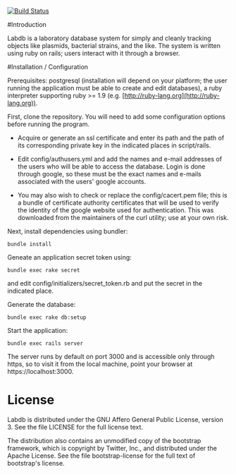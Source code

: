 [![Build Status](https://travis-ci.org/cjfuller/labdb.png)](https://travis-ci.org/cjfuller/labdb)

#Introduction

Labdb is a laboratory database system for simply and cleanly tracking objects like plasmids, bacterial strains, and the like.  The system is written using ruby on rails; users interact with it through a browser.

#Installation / Configuration

Prerequisites: postgresql (installation will depend on your platform; the user running the application must be able to create and edit databases), a ruby interpreter supporting ruby >= 1.9 (e.g. [http://ruby-lang.org](http://ruby-lang.org)).

First, clone the repository.  You will need to add some configuration options before running the program.

 - Acquire or generate an ssl certificate and enter its path and the path of its corresponding private key in the indicated places in script/rails.

 - Edit config/authusers.yml and add the names and e-mail addresses of the users who will be able to access the database.  Login is done through google, so these must be the exact names and e-mails associated with the users' google accounts.

 - You may also wish to check or replace the config/cacert.pem file; this is a bundle of certificate authority certificates that will be used to verify the identity of the google website used for authentication.  This was downloaded from the maintainers of the curl utility; use at your own risk.

 
Next, install dependencies using bundler:

`bundle install`

Geneate an application secret token using:

`bundle exec rake secret`

and edit config/initializers/secret_token.rb and put the secret in the indicated place.

Generate the database:

`bundle exec rake db:setup`

Start the application:

`bundle exec rails server`

The server runs by default on port 3000 and is accessible only through https, so to visit it from the local machine, point your browser at https://localhost:3000.

# License

Labdb is distributed under the GNU Affero General Public License, version 3.  See the file LICENSE for the full license text.

The distribution also contains an unmodified copy of the bootstrap framework, which is copyright by Twitter, Inc., and distributed under the Apache License.  See the file bootstrap-license for the full text of bootstrap's license.



